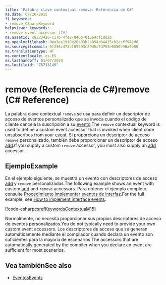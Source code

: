 ```yaml
---
title: 'Palabra clave contextual remove: Referencia de C#'
ms.date: 07/20/2015
f1_keywords:
- remove_CSharpKeyword
helpviewer_keywords:
- remove event accessor [C#]
ms.assetid: c8223426-c17b-4fe2-8406-01564cf1dd2b
ms.openlocfilehash: 8ea3ea1910e28c03b2a894c64415cb2ccff942d0
ms.sourcegitcommit: 5f236cd78cf09593c8945a7d753e0850e96a0b80
ms.translationtype: HT
ms.contentlocale: es-ES
ms.lasthandoff: 01/07/2020
ms.locfileid: "75713149"
---
```

# <a name="remove-c-reference"></a><span data-ttu-id="538e2-102">remove (Referencia de C#)</span><span class="sxs-lookup"><span data-stu-id="538e2-102">remove (C# Reference)</span></span>

<span data-ttu-id="538e2-103">La palabra clave contextual `remove` se usa para definir un descriptor de acceso de eventos personalizado que se invoca cuando el código de cliente cancela la suscripción a su [evento](event.md).</span><span class="sxs-lookup"><span data-stu-id="538e2-103">The `remove` contextual keyword is used to define a custom event accessor that is invoked when client code unsubscribes from your [event](event.md).</span></span> <span data-ttu-id="538e2-104">Si proporciona un descriptor de acceso `remove` personalizado, también debe proporcionar un descriptor de acceso [add](add.md).</span><span class="sxs-lookup"><span data-stu-id="538e2-104">If you supply a custom `remove` accessor, you must also supply an [add](add.md) accessor.</span></span>

## <a name="example"></a><span data-ttu-id="538e2-105">Ejemplo</span><span class="sxs-lookup"><span data-stu-id="538e2-105">Example</span></span>

<span data-ttu-id="538e2-106">En el ejemplo siguiente, se muestra un evento con descriptores de acceso [add](add.md) y `remove` personalizados.</span><span class="sxs-lookup"><span data-stu-id="538e2-106">The following example shows an event with custom [add](add.md) and `remove` accessors.</span></span> <span data-ttu-id="538e2-107">Para obtener el ejemplo completo, consulte [Procedimiento Implementar eventos de interfaz](../../programming-guide/events/how-to-implement-interface-events.md).</span><span class="sxs-lookup"><span data-stu-id="538e2-107">For the full example, see [How to implement interface events](../../programming-guide/events/how-to-implement-interface-events.md).</span></span>

 [!code-csharp[csrefKeywordsContextual#15](~/samples/snippets/csharp/VS_Snippets_VBCSharp/csrefKeywordsContextual/CS/csrefKeywordsContextual.cs#15)]

<span data-ttu-id="538e2-108">Normalmente, no necesita proporcionar sus propios descriptores de acceso de eventos personalizados.</span><span class="sxs-lookup"><span data-stu-id="538e2-108">You do not typically need to provide your own custom event accessors.</span></span> <span data-ttu-id="538e2-109">Los descriptores de acceso que se generan automáticamente mediante el compilador cuando declara un evento son suficientes para la mayoría de escenarios.</span><span class="sxs-lookup"><span data-stu-id="538e2-109">The accessors that are automatically generated by the compiler when you declare an event are sufficient for most scenarios.</span></span>

## <a name="see-also"></a><span data-ttu-id="538e2-110">Vea también</span><span class="sxs-lookup"><span data-stu-id="538e2-110">See also</span></span>

- [<span data-ttu-id="538e2-111">Eventos</span><span class="sxs-lookup"><span data-stu-id="538e2-111">Events</span></span>](../../programming-guide/events/index.md)
